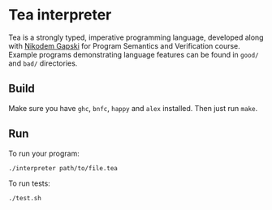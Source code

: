 # Tea interpreter
Tea is a strongly typed, imperative programming language, developed along with [Nikodem Gapski](https://github.com/NikodemGapski/) for Program Semantics and Verification course. Example programs demonstrating language features can be found in `good/` and `bad/` directories.

## Build
Make sure you have `ghc`, `bnfc`, `happy` and `alex` installed. Then just run `make`.

## Run
To run your program:
```
./interpreter path/to/file.tea
```
To run tests:
```
./test.sh
```